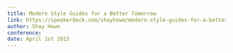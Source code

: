 ```yaml
---
title: Modern Style Guides for a Better Tomorrow
link: https://speakerdeck.com/shayhowe/modern-style-guides-for-a-better-tomorrow
author: Shay Howe
conference: 
date: April 1st 2013
---
```

